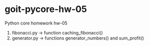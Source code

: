 # goit-pycore-hw-05
Python core homework hw-05

1. fibonacci.py -> function caching_fibonacci()
2. generator.py -> functions generator_numbers() and sum_profit()